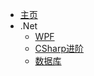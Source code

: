 * [主页](/)
* .Net
  * [WPF](/dotnet/wpf.md)
  * [CSharp进阶](/dotnet/Csharp进阶.md)
  * [数据库](/database/常用操作.md)

